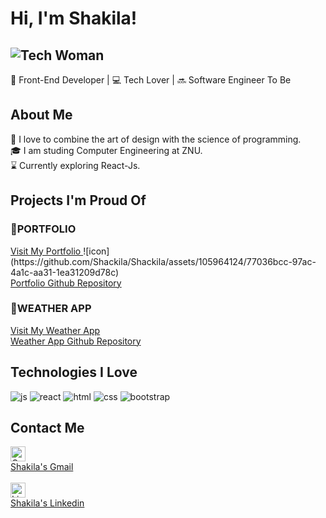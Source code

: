 # Hi, I'm Shakila! 
![Tech Woman](https://img.icons8.com/external-flat-wichaiwi/64/000000/external-designer-gig-economy-flat-wichaiwi.png) 
-
🚀 Front-End Developer | 💻 Tech Lover | 🔜 Software Engineer To Be

## About Me

🎨 I love to combine the art of design with the science of programming.
<br/>
🎓 I am studing Computer Engineering at ZNU.
<br/>
⌛ Currently exploring React-Js.

## Projects I'm Proud Of

### 📌PORTFOLIO 
<a href="https://tubular-narwhal-219d42.netlify.app/" target="_blank">
    Visit My Portfolio 
</a>
![icon](https://github.com/Shackila/Shackila/assets/105964124/77036bcc-97ac-4a1c-aa31-1ea31209d78c)
<br/>
<a href="https://github.com/Shackila/portfolio" target="_blank">
    Portfolio Github Repository
</a>

### 📌WEATHER APP
   <a href="https://regal-kitten-46db67.netlify.app/" target="_blank">
     Visit My Weather App
</a>
<br/>
  <a href="https://github.com/Shackila/semi-advanced-weather-app" target="_blank">
    Weather App Github Repository
</a>
  
## Technologies I Love
![js](https://github.com/Shackila/Shackila/assets/105964124/cf9a0970-6736-4f6f-bcc2-8632267ce703)
 ![react](https://github.com/Shackila/Shackila/assets/105964124/fe52203a-60e7-4c5b-b98a-76001bc11ddb)
 ![html](https://github.com/Shackila/Shackila/assets/105964124/43f18783-bfa7-4cdb-92f4-44e0eae7ec32)
 ![css](https://github.com/Shackila/Shackila/assets/105964124/2d060331-46cf-4a6b-b934-19be3df78a17)
 ![bootstrap](https://github.com/Shackila/Shackila/assets/105964124/47dcce29-f47b-42b1-a100-2da769ea34cf)





## Contact Me

  <div>
  <img src="https://github.com/Shackila/Shackila/assets/105964124/62ce87de-05d8-4a03-bcc6-f9a15fc50e0b" alt="Gmail Icon" width="24" height="24">
      <br/>
    <a href="mvd.shakila@gmail.com" target="_blank">
 Shakila's Gmail
      </a>
    </div>

<br/>
<div>
  <img src="https://github.com/Shackila/Shackila/assets/105964124/c20fb34e-1b5f-46f9-8629-5e2dd4546f0d" alt="LinkedIn Icon" width="24" height="24">
    <br/>
  <a href="https://www.linkedin.com/in/shakila-movahed" target="_blank">
  Shakila's Linkedin
</a>
</div>
